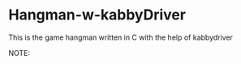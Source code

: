 Hangman-w-kabbyDriver
=====================

This is the game hangman written in C with the help of kabbydriver

NOTE:
